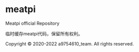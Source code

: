 # meatpi
Meatpi official Repository

临时缓存meatpi代码，保留所有权利。

Copyright © 2020-2022 a9754610_team. All rights reserved.
